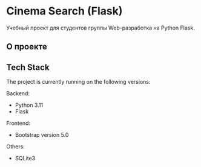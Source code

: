 # Cinema Search (Flask)
Учебный проект для студентов группы Web-разработка на Python Flask.

## О проекте
## Tech Stack

The project is currently running on the following versions:

Backend:
* Python 3.11
* Flask

Frontend:
* Bootstrap version 5.0

Others:
* SQLite3
